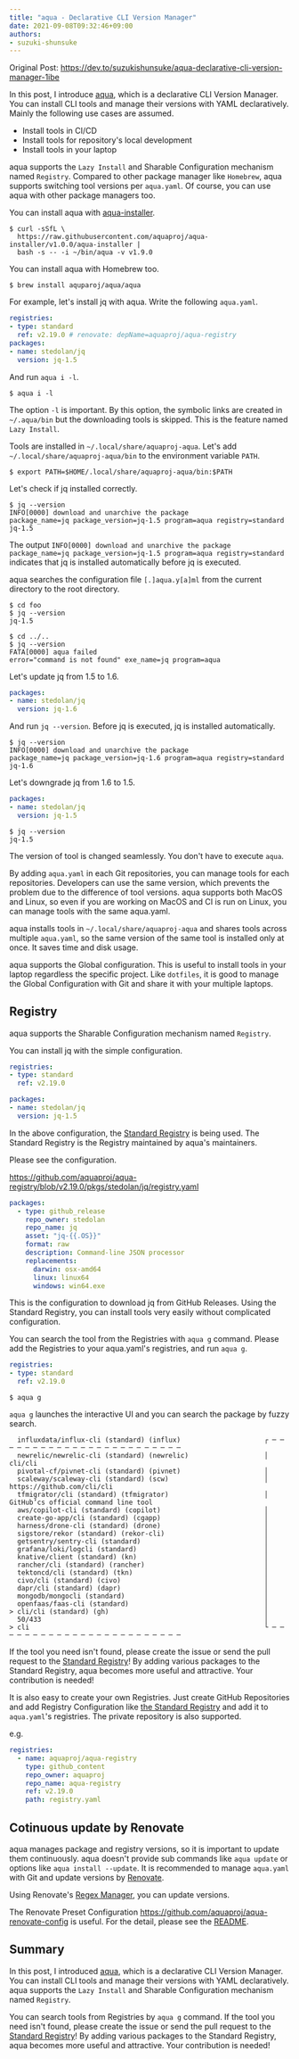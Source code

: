```yaml
---
title: "aqua - Declarative CLI Version Manager"
date: 2021-09-08T09:32:46+09:00
authors:
- suzuki-shunsuke
---
```


<head>
  <link rel="canonical" href="https://dev.to/suzukishunsuke/aqua-declarative-cli-version-manager-1ibe" />
</head>

Original Post: https://dev.to/suzukishunsuke/aqua-declarative-cli-version-manager-1ibe

In this post, I introduce [aqua](https://aquaproj.github.io), which is a declarative CLI Version Manager. 
You can install CLI tools and manage their versions with YAML declaratively.
Mainly the following use cases are assumed.

* Install tools in CI/CD
* Install tools for repository's local development
* Install tools in your laptop

aqua supports the `Lazy Install` and Sharable Configuration mechanism named `Registry`.
Compared to other package manager like `Homebrew`, aqua supports switching tool versions per `aqua.yaml`.
Of course, you can use aqua with other package managers too.

You can install aqua with [aqua-installer](https://github.com/aquaproj/aqua-installer).

```console
$ curl -sSfL \
  https://raw.githubusercontent.com/aquaproj/aqua-installer/v1.0.0/aqua-installer |
  bash -s -- -i ~/bin/aqua -v v1.9.0
```

You can install aqua with Homebrew too.

```console
$ brew install aquparoj/aqua/aqua
```

For example, let's install jq with aqua. Write the following `aqua.yaml`.

```yaml
registries:
- type: standard
  ref: v2.19.0 # renovate: depName=aquaproj/aqua-registry
packages:
- name: stedolan/jq
  version: jq-1.5
```

And run `aqua i -l`.

```console
$ aqua i -l
```

The option `-l` is important. By this option, the symbolic links are created in `~/.aqua/bin` but the downloading tools is skipped.
This is the feature named `Lazy Install`.

Tools are installed in `~/.local/share/aquaproj-aqua`. Let's add `~/.local/share/aquaproj-aqua/bin` to the environment variable `PATH`.

```console
$ export PATH=$HOME/.local/share/aquaproj-aqua/bin:$PATH
```

Let's check if jq installed correctly.

```console
$ jq --version
INFO[0000] download and unarchive the package            package_name=jq package_version=jq-1.5 program=aqua registry=standard
jq-1.5
```

The output `INFO[0000] download and unarchive the package            package_name=jq package_version=jq-1.5 program=aqua registry=standard` indicates that jq is installed automatically before jq is executed.

aqua searches the configuration file `[.]aqua.y[a]ml` from the current directory to the root directory.

```console
$ cd foo
$ jq --version
jq-1.5

$ cd ../..
$ jq --version
FATA[0000] aqua failed                                   error="command is not found" exe_name=jq program=aqua
```

Let's update jq from 1.5 to 1.6.

```yaml
packages:
- name: stedolan/jq
  version: jq-1.6
```

And run `jq --version`.
Before jq is executed, jq is installed automatically.

```console
$ jq --version
INFO[0000] download and unarchive the package            package_name=jq package_version=jq-1.6 program=aqua registry=standard
jq-1.6
```

Let's downgrade jq from 1.6 to 1.5.

```yaml
packages:
- name: stedolan/jq
  version: jq-1.5
```

```console
$ jq --version
jq-1.5
```

The version of tool is changed seamlessly.
You don't have to execute `aqua`.

By adding `aqua.yaml` in each Git repositories, you can manage tools for each repositories.
Developers can use the same version, which prevents the problem due to the difference of tool versions.
aqua supports both MacOS and Linux, so even if you are working on MacOS and CI is run on Linux, you can manage tools with the same aqua.yaml.

aqua installs tools in `~/.local/share/aquaproj-aqua` and shares tools across multiple `aqua.yaml`, so the same version of the same tool is installed only at once.
It saves time and disk usage.

aqua supports the Global configuration.
This is useful to install tools in your laptop regardless the specific project.
Like `dotfiles`, it is good to manage the Global Configuration with Git and share it with your multiple laptops.

## Registry

aqua supports the Sharable Configuration mechanism named `Registry`.

You can install jq with the simple configuration.

```yaml
registries:
- type: standard
  ref: v2.19.0

packages:
- name: stedolan/jq
  version: jq-1.5
```

In the above configuration, the [Standard Registry](https://github.com/aquaproj/aqua-registry) is being used.
The Standard Registry is the Registry maintained by aqua's maintainers.

Please see the configuration.

https://github.com/aquaproj/aqua-registry/blob/v2.19.0/pkgs/stedolan/jq/registry.yaml

```yaml
packages:
  - type: github_release
    repo_owner: stedolan
    repo_name: jq
    asset: "jq-{{.OS}}"
    format: raw
    description: Command-line JSON processor
    replacements:
      darwin: osx-amd64
      linux: linux64
      windows: win64.exe
```

This is the configuration to download jq from GitHub Releases.
Using the Standard Registry, you can install tools very easily without complicated configuration.

You can search the tool from the Registries with `aqua g` command.
Please add the Registries to your aqua.yaml's registries, and run `aqua g`.

```yaml
registries:
- type: standard
  ref: v2.19.0
```

```console
$ aqua g
```

`aqua g` launches the interactive UI and you can search the package by fuzzy search.

```console
  influxdata/influx-cli (standard) (influx)                     ┌ ─ ─ ─ ─ ─ ─ ─ ─ ─ ─ ─ ─ ─ ─ ─ ─ ─ ─ ─ ─ ─ ─ ─ ─
  newrelic/newrelic-cli (standard) (newrelic)                   │  cli/cli
  pivotal-cf/pivnet-cli (standard) (pivnet)                     │
  scaleway/scaleway-cli (standard) (scw)                        │  https://github.com/cli/cli
  tfmigrator/cli (standard) (tfmigrator)                        │  GitHub’cs official command line tool
  aws/copilot-cli (standard) (copilot)                          │
  create-go-app/cli (standard) (cgapp)                          │
  harness/drone-cli (standard) (drone)                          │
  sigstore/rekor (standard) (rekor-cli)                         │
  getsentry/sentry-cli (standard)                               │
  grafana/loki/logcli (standard)                                │
  knative/client (standard) (kn)                                │
  rancher/cli (standard) (rancher)                              │
  tektoncd/cli (standard) (tkn)                                 │
  civo/cli (standard) (civo)                                    │
  dapr/cli (standard) (dapr)                                    │
  mongodb/mongocli (standard)                                   │
  openfaas/faas-cli (standard)                                  │
> cli/cli (standard) (gh)                                       │
  50/433                                                        │
> cli                                                           └ ─ ─ ─ ─ ─ ─ ─ ─ ─ ─ ─ ─ ─ ─ ─ ─ ─ ─ ─ ─ ─ ─ ─ ─
```

If the tool you need isn't found, please create the issue or send the pull request to the [Standard Registry](https://github.com/aquaproj/aqua-registry)!
By adding various packages to the Standard Registry, aqua becomes more useful and attractive.
Your contribution is needed!

It is also easy to create your own Registries.
Just create GitHub Repositories and add Registry Configuration like [the Standard Registry](https://github.com/aquaproj/aqua-registry/blob/main/registry.yaml) and add it to `aqua.yaml`'s registries.
The private repository is also supported.

e.g.

```yaml
registries:
  - name: aquaproj/aqua-registry
    type: github_content
    repo_owner: aquaproj
    repo_name: aqua-registry
    ref: v2.19.0
    path: registry.yaml
```

## Cotinuous update by Renovate

aqua manages package and registry versions,
so it is important to update them continuously.
aqua doesn't provide sub commands like `aqua update` or options like `aqua install --update`.
It is recommended to manage `aqua.yaml` with Git and update versions by [Renovate](https://docs.renovatebot.com/).

Using Renovate's [Regex Manager](https://docs.renovatebot.com/modules/manager/regex/), you can update versions.

The Renovate Preset Configuration https://github.com/aquaproj/aqua-renovate-config is useful.
For the detail, please see the [README](https://github.com/aquaproj/aqua-renovate-config).

## Summary

In this post, I introduced [aqua](https://aquaproj.github.io), which is a declarative CLI Version Manager. 
You can install CLI tools and manage their versions with YAML declaratively.
aqua supports the `Lazy Install` and Sharable Configuration mechanism named `Registry`.

You can search tools from Registries by `aqua g` command.
If the tool you need isn't found, please create the issue or send the pull request to the [Standard Registry](https://github.com/aquaproj/aqua-registry)!
By adding various packages to the Standard Registry, aqua becomes more useful and attractive.
Your contribution is needed!
